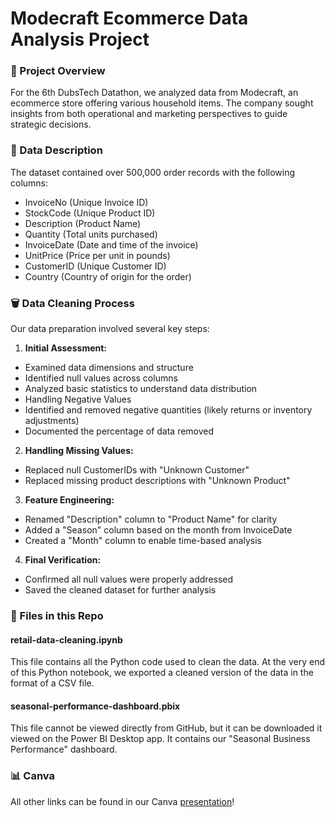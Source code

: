 # Modecraft Ecommerce Data Analysis Project
### 📝 Project Overview
For the 6th DubsTech Datathon, we analyzed data from Modecraft, an ecommerce store offering various household items. The company sought insights from both operational and marketing perspectives to guide strategic decisions.

### 📙 Data Description
The dataset contained over 500,000 order records with the following columns:

- InvoiceNo (Unique Invoice ID)
- StockCode (Unique Product ID)
- Description (Product Name)
- Quantity (Total units purchased)
- InvoiceDate (Date and time of the invoice)
- UnitPrice (Price per unit in pounds)
- CustomerID (Unique Customer ID)
- Country (Country of origin for the order)
  
### 🗑️ Data Cleaning Process
Our data preparation involved several key steps:

1. __Initial Assessment:__

- Examined data dimensions and structure
- Identified null values across columns
- Analyzed basic statistics to understand data distribution
- Handling Negative Values
- Identified and removed negative quantities (likely returns or inventory adjustments)
- Documented the percentage of data removed
  
2. __Handling Missing Values:__

- Replaced null CustomerIDs with "Unknown Customer"
- Replaced missing product descriptions with "Unknown Product"

3. __Feature Engineering:__

- Renamed "Description" column to "Product Name" for clarity
- Added a "Season" column based on the month from InvoiceDate
- Created a "Month" column to enable time-based analysis

4. __Final Verification:__

- Confirmed all null values were properly addressed
- Saved the cleaned dataset for further analysis

### 📁 Files in this Repo
#### retail-data-cleaning.ipynb
This file contains all the Python code used to clean the data. At the very end of this Python notebook, we exported a cleaned version of the data in the format of a CSV file.

#### seasonal-performance-dashboard.pbix
This file cannot be viewed directly from GitHub, but it can be downloaded it viewed on the Power BI Desktop app. It contains our "Seasonal Business Performance" dashboard.

### 📊 Canva
All other links can be found in our Canva [presentation](https://www.canva.com/design/DAGlwVlCVwo/qXdaVok-uXooKnCkfuT6hQ/edit?utm_content=DAGlwVlCVwo&utm_campaign=designshare&utm_medium=link2&utm_source=sharebutton)!
